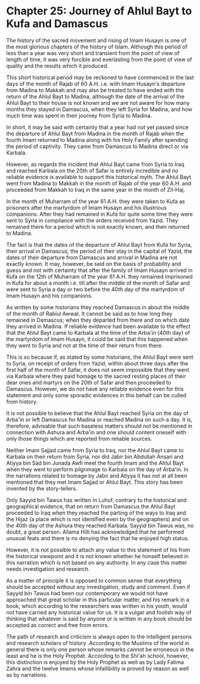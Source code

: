 Chapter 25: Journey of Ahlul Bayt to Kufa and Damascus
======================================================

The history of the sacred movement and rising of Imam Husayn is one of
the most glorious chapters of the history of Islam. Although this period
of less than a year was very short and transient from the point of view
of length of time, it was very forcible and everlasting from the point
of view of quality and the results which it produced.

This short historical period may be reckoned to have commenced in the
last days of the month of Rajab of 60 A.H. i.e. with Imam Husayn's
departure from Madina to Makkah and may also be treated to have ended
with the return of the Ahlul Bayt to Madina, although the date of the
arrival of the Ahlul Bayt to their house is not known and we are not
aware for how many months they stayed in Damascus, when they left Syria
for Madina, and how much time was spent in their journey from Syria to
Madina.

In short, it may be said with certainty that a year had not yet passed
since the departure of Ahlul Bayt from Madina in the month of Rajab when
the fourth Imam returned to Madina along with his Holy Family after
spending the period of captivity. They came from Damascus to Madina
direct or via Karbala.

However, as regards the incident that Ahlul Bayt came from Syria to Iraq
and reached Karbala on the 20th of Safar is entirely incredible and no
reliable evidence is available to support this historical myth. The
Ahlul Bayt went from Madina to Makkah in the month of Rajab of the year
60 A.H. and proceeded from Makkah to Iraq in the same year in the month
of Zil-Haj.

In the month of Muharram of the year 61 A.H. they were taken to Kufa as
prisoners after the martyrdom of Imam Husayn and his illustrious
companions. After they had remained in Kufa for quite some time they
were sent to Syria in compliance with the orders received from Yazid.
They remained there for a period which is not exactly known, and then
returned to Madina.

The fact is that the dates of the departure of Ahlul Bayt from Kufa for
Syria, their arrival in Damascus, the period of their stay in the
capital of Yazid, the dates of their departure from Damascus and arrival
in Madina are not exactly known. It may, however, be said on the basis
of probability and guess and not with certainty that after the family of
Imam Husayn arrived in Kufa on the 12th of Muharram of the year 61 A.H.
they remained imprisoned in Kufa for about a month i.e. till after the
middle of the month of Safar and were sent to Syria a day or two before
the 40th day of the martyrdom of Imam Husayn and his companions.

As written by some historians they reached Damascus in about the middle
of the month of Rabiul Awwal. It cannot be said as to how long they
remained in Damascus; when they departed from there and on which date
they arrived in Madina. If reliable evidence had been available to the
effect that the Ahlul Bayt came to Karbala at the time of the Arba'in
(40th day) of the martyrdom of Imam Husayn, it could be said that this
happened when they went to Syria and not at the time of their return
from there.

This is so because if, as stated by some historians, the Ahlul Bayt were
sent to Syria, on receipt of orders from Yazid, within about three days
after the first half of the month of Safar, it does not seem impossible
that they went via Karbala where they paid homage to the sacred resting
places of their dear ones and martyrs on the 20th of Safar and then
proceeded to Damascus. However, we do not have any reliable evidence
even for this statement and only some sporadic evidences in this behalf
can be culled from history.

It is not possible to believe that the Ahlul Bayt reached Syria on the
day of Arba'in or left Damascus for Madina or reached Madina on such a
day. It is, therefore, advisable that such baseless matters should not
be mentioned in connection with Ashura and Arba'in and one should
content oneself with only those things which are reported from reliable
sources.

Neither Imam Sajjad came from Syria to Iraq, nor the Ahlul Bayt came to
Karbala on their return from Syria, nor did Jabir bin Abdullah Ansari
and Atiyya bin Sad bin Junada Awfi meet the fourth Imam and the Ahlul
Bayt when they went to perform pilgrimage to Karbala on the day of
Arba'in. In the narrations related to homage by Jabir and Atiyya it has
not at all been mentioned that they met Imam Sajjad or Ahlul Bayt. This
story has been invented by the story-tellers.

Only Sayyid bin Tawus has written in Luhuf, contrary to the historical
and geographical evidence, that on return from Damascus the Ahlul Bayt
proceeded to Iraq when they reached the parting of the ways to Iraq and
the Hijaz (a place which is not identified even by the geographers) and
on the 40th day of the Ashura they reached Karbala. Sayyid bin Tawus
was, no doubt, a great person. Allama Hilli has acknowledged that he
performed unusual feats and there is no denying the fact that he enjoyed
high status.

However, it is not possible to attach any value to this statement of his
from the historical viewpoint and it is not known whether he himself
believed in this narration which is not based on any authority. In any
case this matter needs investigation and research.

As a matter of principle it is opposed to common sense that everything
should be accepted without any investigation, study and comment. Even if
Sayyid bin Tawus had been our contemporary we would not have approached
that great scholar in this particular matter, and his remark in a book,
which according to the researchers was written in his youth, would not
have carried any historical value for us. It is a vulgar and foolish way
of thinking that whatever is said by anyone or is written in any book
should be accepted as correct and free from errors.

The path of research and criticism is always open to the intelligent
persons and research scholars of history .According to the Muslims of
the world in general there is only one person whose remarks cannot be
erroneous in the least and he is the Holy Prophet. According to the
Shi'ah school, however, this distinction is enjoyed by the Holy Prophet
as well as by Lady Fatima Zahra and the twelve Imams whose infallibility
is proved by reason as well as by narrations.



